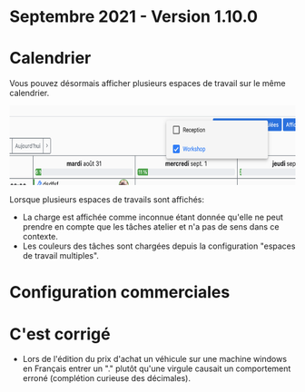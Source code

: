 # Septembre 2021 - Version 1.10.0

# Calendrier

Vous pouvez désormais afficher plusieurs espaces de travail sur le même calendrier.

<img src="https://raw.githubusercontent.com/gear-group/release-notes/master/release-notes/1.10.0/multiple-workspaces.png" height="140"/>

Lorsque plusieurs espaces de travails sont affichés:

- La charge est affichée comme inconnue étant donnée qu'elle ne peut prendre en compte que les tâches atelier et n'a pas de sens dans ce contexte.
- Les couleurs des tâches sont chargées depuis la configuration "espaces de travail multiples".

# Configuration commerciales

# C'est corrigé

- Lors de l'édition du prix d'achat un véhicule sur une machine windows en Français entrer un "." plutôt qu'une virgule causait un comportement erroné (complétion curieuse des décimales).
